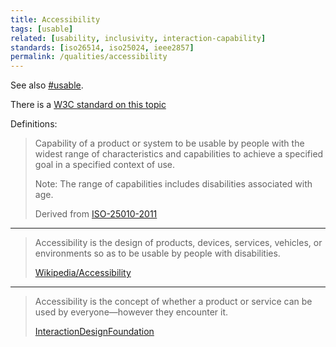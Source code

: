 ```yaml
---
title: Accessibility
tags: [usable]
related: [usability, inclusivity, interaction-capability]
standards: [iso26514, iso25024, ieee2857]
permalink: /qualities/accessibility
---
```



See also [#usable](/tag-usable). 

There is a [W3C standard on this topic](https://www.w3.org/TR/WCAG21/)

Definitions:

>Capability of a product or system to be usable by people with the widest range of characteristics and capabilities to achieve a specified goal in a specified context of use.
>
>Note: The range of capabilities includes disabilities associated with age.
>
>Derived from [ISO-25010-2011](/references/#iso-25010-2011)

<hr class="with-no-margin"/>

>Accessibility is the design of products, devices, services, vehicles, or environments so as to be usable by people with disabilities.
>
>[Wikipedia/Accessibility](https://en.wikipedia.org/wiki/Accessibility)

<hr class="with-no-margin"/>

>Accessibility is the concept of whether a product or service can be used by everyone—however they encounter it.
>
>[InteractionDesignFoundation](https://www.interaction-design.org/literature/topics/accessibility)